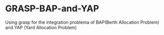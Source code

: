 # GRASP-BAP-and-YAP
Using grasp for the integration problema of BAP(Berth Allocation Problem) and YAP (Yard Allocation Problem)
